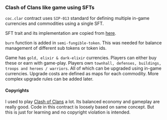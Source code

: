 ### Clash of Clans like game using SFTs

`coc.clar` contract uses `SIP-013` standard for defining multiple in-game currencies and commodities using a single SFT.

SFT trait and its implementation are copied from [here](https://github.com/MarvinJanssen/stx-semi-fungible-token).

`burn` function is added in `semi-fungible-token`. This was needed for balance management of different sub tokens or token ids.

Game has `gold, elixir & dark-elixir` currencies. Players can either buy these or earn with game-play. Players own `townhall, defenses, buildings, troops and heroes / warriors`. All of which can be upgraded using in-game currencies. Upgrade costs are defined as maps for each commodity. More complex upgrade rules can be added later.

#### Copyrights

I used to play [Clash of Clans](https://supercell.com/en/games/clashofclans/) a lot. Its balanced economy and gameplay are really good. Code in this contract is loosely based on same concept. But this is just for learning and no copyright violation is intended.

